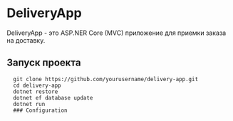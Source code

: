 # DeliveryApp

DeliveryApp - это ASP.NER Core (MVC) приложение для приемки заказа на доставку.

## Запуск проекта

 ```shell
   git clone https://github.com/yourusername/delivery-app.git
   cd delivery-app
   dotnet restore
   dotnet ef database update
   dotnet run
   ### Configuration
